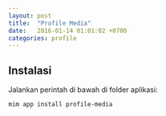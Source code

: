 ```yaml
---
layout: post
title:  "Profile Media"
date:   2016-01-14 01:01:02 +0700
categories: profile
---
```


## Instalasi

Jalankan perintah di bawah di folder aplikasi:

```
mim app install profile-media
```

